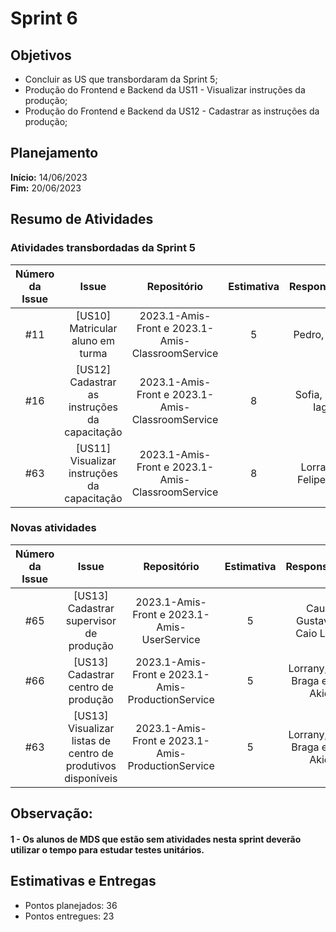 # Sprint 6

## Objetivos

- Concluir as US que transbordaram da Sprint 5;
- Produção do Frontend e Backend da US11 - Visualizar instruções da produção;
- Produção do Frontend e Backend da US12 - Cadastrar as instruções da produção;

## Planejamento
**Início:** 14/06/2023<br/>
**Fim:** 20/06/2023

## Resumo de Atividades


### Atividades transbordadas da Sprint 5


| Número da Issue |             Issue              |       Repositório       | Estimativa |           Responsáveis            |  Status   |
|:---------------:|:------------------------------:|:-----------------------:|:----------:|:---------------------------------:| :---: |
|       #11      |          [US10] Matricular aluno em turma        |          2023.1-Amis-Front  e 2023.1-Amis-ClassroomService          |     5      |       Pedro, Maria       |   In test  |
|       #16      |         [US12] Cadastrar as instruções da capacitação         |          2023.1-Amis-Front  e 2023.1-Amis-ClassroomService          |     8      |       Sofia, Erick, Iago       | Done    |
|       #63       |   [US11] Visualizar instruções da capacitação  |    2023.1-Amis-Front  e 2023.1-Amis-ClassroomService  |     8      |     Lorrayne, Felipe, Eric       |  In progress |


### Novas atividades
| Número da Issue |             Issue              |       Repositório       | Estimativa |           Responsáveis            |  Status   |
|:---------------:|:------------------------------:|:-----------------------:|:----------:|:---------------------------------:| :---: |
|       #65      |          [US13] Cadastrar supervisor de produção       |          2023.1-Amis-Front  e 2023.1-Amis-UserService          |     5      |       Cauã, Gustave e Caio Lellis     |    Done |
|       #66      |          [US13] Cadastrar centro de produção       |          2023.1-Amis-Front  e 2023.1-Amis-ProductionService          |     5      |       Lorrany, Caio Braga e Eric Akio     |  Done    |
|       #63     |          [US13] Visualizar listas de centro de produtivos disponíveis     |          2023.1-Amis-Front  e 2023.1-Amis-ProductionService          |     5      |       Lorrany, Caio Braga e Eric Akio     |   Done  |



## Observação:

#### 1 - Os alunos de MDS que estão sem atividades nesta sprint deverão utilizar o tempo para estudar testes unitários. 


## Estimativas e Entregas
* Pontos planejados: 36
* Pontos entregues: 23
